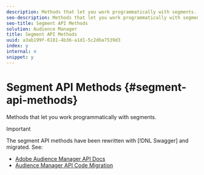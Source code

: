 ```yaml
---
description: Methods that let you work programmatically with segments.
seo-description: Methods that let you work programmatically with segments.
seo-title: Segment API Methods
solution: Audience Manager
title: Segment API Methods
uuid: a3ab199f-6181-4b36-a1d1-5c2dba7539d3
index: y
internal: n
snippet: y
---
```


# Segment API Methods {#segment-api-methods}

Methods that let you work programmatically with segments.

>[!IMPORTANT]
>
>The segment API methods have been rewritten with [!DNL Swagger] and migrated. See: 
>
>* [Adobe Audience Manager API Docs](https://bank.demdex.com/portal/swagger/index.html) 
>* [Audience Manager API Code Migration](https://marketing.adobe.com/resources/help/en_US/aam/c_api_swagger.html) 
>